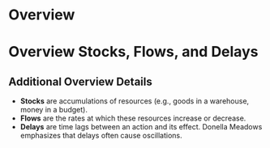 # Overview
# Overview Stocks, Flows, and Delays

## Additional Overview Details
- **Stocks** are accumulations of resources (e.g., goods in a warehouse, money in a budget).  
- **Flows** are the rates at which these resources increase or decrease.  
- **Delays** are time lags between an action and its effect. Donella Meadows emphasizes that delays often cause oscillations.



